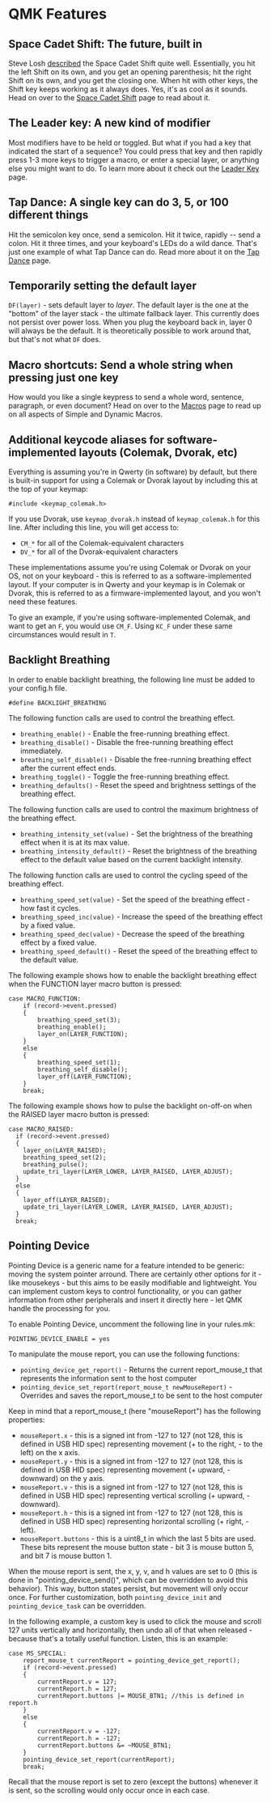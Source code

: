 # QMK Features


## Space Cadet Shift: The future, built in

Steve Losh [described](http://stevelosh.com/blog/2012/10/a-modern-space-cadet/) the Space Cadet Shift quite well. Essentially, you hit the left Shift on its own, and you get an opening parenthesis; hit the right Shift on its own, and you get the closing one. When hit with other keys, the Shift key keeps working as it always does. Yes, it's as cool as it sounds. Head on over to the [Space Cadet Shift](space_cadet_shift.md) page to read about it.

## The Leader key: A new kind of modifier

Most modifiers have to be held or toggled. But what if you had a key that indicated the start of a sequence? You could press that key and then rapidly press 1-3 more keys to trigger a macro, or enter a special layer, or anything else you might want to do. To learn more about it check out the [Leader Key](feature_leader_key.md) page.

## Tap Dance: A single key can do 3, 5, or 100 different things

Hit the semicolon key once, send a semicolon. Hit it twice, rapidly -- send a colon. Hit it three times, and your keyboard's LEDs do a wild dance. That's just one example of what Tap Dance can do. Read more about it on the [Tap Dance](tap_dance.md) page.

## Temporarily setting the default layer

`DF(layer)` - sets default layer to _layer_. The default layer is the one at the "bottom" of the layer stack - the ultimate fallback layer. This currently does not persist over power loss. When you plug the keyboard back in, layer 0 will always be the default. It is theoretically possible to work around that, but that's not what `DF` does.

## Macro shortcuts: Send a whole string when pressing just one key

How would you like a single keypress to send a whole word, sentence, paragraph, or even document? Head on over to the [Macros](macros.md) page to read up on all aspects of Simple and Dynamic Macros.

## Additional keycode aliases for software-implemented layouts \(Colemak, Dvorak, etc\)

Everything is assuming you're in Qwerty \(in software\) by default, but there is built-in support for using a Colemak or Dvorak layout by including this at the top of your keymap:

```
#include <keymap_colemak.h>
```

If you use Dvorak, use `keymap_dvorak.h` instead of `keymap_colemak.h` for this line. After including this line, you will get access to:

* `CM_*` for all of the Colemak-equivalent characters
* `DV_*` for all of the Dvorak-equivalent characters

These implementations assume you're using Colemak or Dvorak on your OS, not on your keyboard - this is referred to as a software-implemented layout. If your computer is in Qwerty and your keymap is in Colemak or Dvorak, this is referred to as a firmware-implemented layout, and you won't need these features.

To give an example, if you're using software-implemented Colemak, and want to get an `F`, you would use `CM_F`. Using `KC_F` under these same circumstances would result in `T`.

## Backlight Breathing

In order to enable backlight breathing, the following line must be added to your config.h file.

```
#define BACKLIGHT_BREATHING
```

The following function calls are used to control the breathing effect.

* `breathing_enable()` - Enable the free-running breathing effect.
* `breathing_disable()` - Disable the free-running breathing effect immediately.
* `breathing_self_disable()` - Disable the free-running breathing effect after the current effect ends.
* `breathing_toggle()` - Toggle the free-running breathing effect.
* `breathing_defaults()` - Reset the speed and brightness settings of the breathing effect.

The following function calls are used to control the maximum brightness of the breathing effect.

* `breathing_intensity_set(value)` - Set the brightness of the breathing effect when it is at its max value.
* `breathing_intensity_default()` - Reset the brightness of the breathing effect to the default value based on the current backlight intensity.

The following function calls are used to control the cycling speed of the breathing effect.

* `breathing_speed_set(value)` - Set the speed of the breathing effect - how fast it cycles.
* `breathing_speed_inc(value)` - Increase the speed of the breathing effect by a fixed value.
* `breathing_speed_dec(value)` - Decrease the speed of the breathing effect by a fixed value.
* `breathing_speed_default()` - Reset the speed of the breathing effect to the default value.

The following example shows how to enable the backlight breathing effect when the FUNCTION layer macro button is pressed:

```
case MACRO_FUNCTION:
    if (record->event.pressed)
    {
        breathing_speed_set(3);
        breathing_enable();
        layer_on(LAYER_FUNCTION);
    }
    else
    {
        breathing_speed_set(1);
        breathing_self_disable();
        layer_off(LAYER_FUNCTION);
    }
    break;
```

The following example shows how to pulse the backlight on-off-on when the RAISED layer macro button is pressed:

```
case MACRO_RAISED:
  if (record->event.pressed)
  {
    layer_on(LAYER_RAISED);
    breathing_speed_set(2);
    breathing_pulse();
    update_tri_layer(LAYER_LOWER, LAYER_RAISED, LAYER_ADJUST);
  }
  else
  {
    layer_off(LAYER_RAISED);
    update_tri_layer(LAYER_LOWER, LAYER_RAISED, LAYER_ADJUST);
  }
  break;
```

## Pointing Device

Pointing Device is a generic name for a feature intended to be generic: moving the system pointer arround.  There are certainly other options for it - like mousekeys - but this aims to be easily modifiable and lightweight.  You can implement custom keys to control functionality, or you can gather information from other peripherals and insert it directly here - let QMK handle the processing for you.

To enable Pointing Device, uncomment the following line in your rules.mk:

```
POINTING_DEVICE_ENABLE = yes
```

To manipulate the mouse report, you can use the following functions:

* `pointing_device_get_report()` - Returns the current report_mouse_t that represents the information sent to the host computer
* `pointing_device_set_report(report_mouse_t newMouseReport)` - Overrides and saves the report_mouse_t to be sent to the host computer

Keep in mind that a report_mouse_t (here "mouseReport") has the following properties:

* `mouseReport.x` - this is a signed int from -127 to 127 (not 128, this is defined in USB HID spec) representing movement (+ to the right, - to the left) on the x axis.
* `mouseReport.y` - this is a signed int from -127 to 127 (not 128, this is defined in USB HID spec) representing movement (+ upward, - downward) on the y axis.
* `mouseReport.v` - this is a signed int from -127 to 127 (not 128, this is defined in USB HID spec) representing vertical scrolling (+ upward, - downward).
* `mouseReport.h` - this is a signed int from -127 to 127 (not 128, this is defined in USB HID spec) representing horizontal scrolling (+ right, - left).
* `mouseReport.buttons` - this is a uint8_t in which the last 5 bits are used.  These bits represent the mouse button state - bit 3 is mouse button 5, and bit 7 is mouse button 1.

When the mouse report is sent, the x, y, v, and h values are set to 0 (this is done in "pointing_device_send()", which can be overridden to avoid this behavior).  This way, button states persist, but movement will only occur once.  For further customization, both `pointing_device_init` and `pointing_device_task` can be overridden.

In the following example, a custom key is used to click the mouse and scroll 127 units vertically and horizontally, then undo all of that when released - because that's a totally useful function.  Listen, this is an example:

```
case MS_SPECIAL:
	report_mouse_t currentReport = pointing_device_get_report();
    if (record->event.pressed)
    {
        currentReport.v = 127;
		currentReport.h = 127;
		currentReport.buttons |= MOUSE_BTN1; //this is defined in report.h
    }
    else
    {
        currentReport.v = -127;
        currentReport.h = -127;
        currentReport.buttons &= ~MOUSE_BTN1;
    }
	pointing_device_set_report(currentReport);
    break;
```

Recall that the mouse report is set to zero (except the buttons) whenever it is sent, so the scrolling would only occur once in each case.